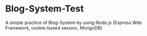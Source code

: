 # Blog-System-Test

A simple practice of Blog-System by using Node.js
(Express Web Framework, cookie-based session, MongoDB)
